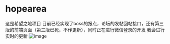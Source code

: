 # hopearea
这是希望之地项目
目前已经实现了boss的报点，论坛的发帖回帖接口，还有第三版的前端页面（第三版已死，不作更新），同时正在进行微信登录的开发
我会进行实时的更新
![image](https://github.com/Dire16/hopearea/images/common_96_icon.jpg)
